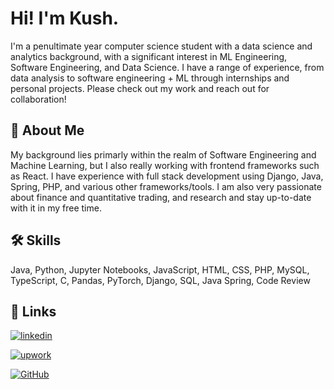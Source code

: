 
# Hi! I'm Kush.




I'm a penultimate year computer science student with a data science and analytics background, with a significant interest in ML Engineering, Software Engineering, and Data Science. I have a range of experience, from data analysis to software engineering + ML through internships and personal projects. Please check out my work and reach out for collaboration!




## 🚀 About Me
My background lies primarly within the realm of Software Engineering and Machine Learning, but I also really working with frontend frameworks such as React. I have experience with full stack development using Django, Java, Spring, PHP, and various other frameworks/tools. I am also very passionate about finance and quantitative trading, and research and stay up-to-date with it in my free time.


## 🛠 Skills
Java, Python, Jupyter Notebooks, JavaScript, HTML, CSS, PHP, MySQL, TypeScript, C, Pandas, PyTorch, Django, SQL, Java Spring, Code Review


## 🔗 Links

[![linkedin](https://img.shields.io/badge/linkedin-0A66C2?style=for-the-badge&logo=linkedin&logoColor=white)](https://www.linkedin.com/in/kushagrasrivastava0107/)

[![upwork](https://img.shields.io/badge/upwork-darkgreen?style=for-the-badge&logo=upwork&logoColor=white)](https://www.upwork.com/freelancers/~01e56ebd6fe996b959?viewMode=1/)

[![GitHub](https://img.shields.io/badge/GitHub-181717?style=for-the-badge&logo=github&logoColor=white)](https://github.com/KS0107/)
